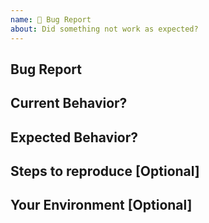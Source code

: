 ```yaml
---
name: 🐛 Bug Report
about: Did something not work as expected?
---
```


<!--
BUGS: Please use this template.

如果你有任何使用问题或 BUG 都可以提 issues，但请使用这个模板提交你的 issues.
-->

<!---
Thanks for filing an issue 😄 ! Before you submit, please read the following:

Search open/closed issues before submitting since someone might have asked the same thing before!

感谢您提交问题 😄! 在提交之前，请阅读以下内容：

在提交之前搜索打开/关闭的问题，因为之前可能有人问过同样的问题！
-->

## Bug Report

<!---
Provide a general summary of the issue here

在这里提供问题的描述，最好能够简洁明了的
-->

## Current Behavior?

<!---
Tell us what happens instead of the expected behavior

告诉我们当前实际的情况是什么
-->

<!---
If you are seeing an error, please include the full error message and stack trace

如果你看到了程序错误，请包含完整的错误消息和堆栈跟踪
-->

## Expected Behavior?

<!---
Tell us what should happen

告诉我们应该发生什么
-->

## Steps to reproduce [Optional]

<!---
If you understand why，I hope you can provide the steps of recurrence

可选，但是如果你明白是这么操作导致的，希望你能提供复现的步骤
-->


##  Your Environment [Optional]

<!---
Providing Your Environment helps us come up with a solution that is most useful in the real world

可选 提交这个对于我们修复这个 bug 帮助非常大，非常有利于我们解决这个问题。
--->

<!---
Include as many relevant details as possible about the environment you experienced the bug in

发生bug的环境是什么，尽可能详细的描述，比如浏览器版本，操作系统什么的。
-->
